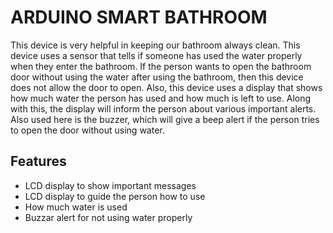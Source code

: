 
# ARDUINO SMART BATHROOM

This device is very helpful in keeping our bathroom always clean. This device uses a sensor that tells if someone has used the water properly when they enter the bathroom. If the person wants to open the bathroom door without using the water after using the bathroom, then this device does not allow the door to open. Also, this device uses a display that shows how much water the person has used and how much is left to use. Along with this, the display will inform the person about various important alerts. Also used here is the buzzer, which will give a beep alert if the person tries to open the door without using water.


## Features

- LCD display to show important messages
- LCD display to guide the person how to use
- How much water is used  
- Buzzar alert for not using water properly


